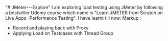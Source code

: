 "# JMeter---Explore" 
I am exploring load testing using JMeter by following a bestseller Udemy course which name is "Learn JMETER from Scratch on Live Apps -Performance Testing".
I have learnt till now:
Markup : 
- Record and playing back with Proxy
- Applying Load on Testcases with Thread Group
